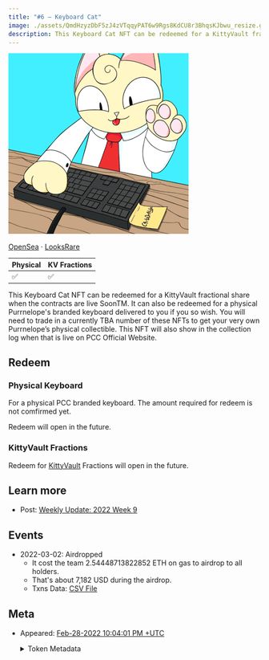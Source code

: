 ```yaml
---
title: "#6 – Keyboard Cat"
image: ./assets/QmdHzyzDbF5zJ4zVTqqyPAT6w9Rgs8KdCU8r3BhqsKJbwu_resize.gif
description: This Keyboard Cat NFT can be redeemed for a KittyVault fractional share or redeem a physical keyboard.
---
```


<span className="wikiPostHeadImgR">

[![Keyboard Cat](./assets/QmdHzyzDbF5zJ4zVTqqyPAT6w9Rgs8KdCU8r3BhqsKJbwu_resize.gif)](https://ipfs.io/ipfs/QmdHzyzDbF5zJ4zVTqqyPAT6w9Rgs8KdCU8r3BhqsKJbwu)

</span>

[OpenSea](https://opensea.io/assets/0xda7d42b6167f1497346d7b2336a6d7a603026db1/5) ·
[LooksRare](https://looksrare.org/collections/0xDa7D42B6167f1497346D7B2336a6D7A603026Db1/5)

| Physical | KV Fractions |
| -------- | ------------ |
| ✅       | ✅           |

This Keyboard Cat NFT can be redeemed for a KittyVault fractional share when the contracts are live SoonTM. It can also be redeemed for a physical Purrnelope's branded keyboard delivered to you if you so wish. You will need to trade in a currently TBA number of these NFTs to get your very own Purrnelope’s physical collectible. This NFT will also show in the collection log when that is live on PCC Official Website.

## Redeem

### Physical Keyboard

For a physical PCC branded keyboard. The amount required for redeem is not comfirmed yet.

Redeem will open in the future.

### KittyVault Fractions

Redeem for [KittyVault](../../kittyvault/index.md) Fractions will open in the future.

## Learn more

- Post: [Weekly Update: 2022 Week 9](/posts/weekly-update/2022w09)

## Events

- 2022-03-02: Airdropped
  - It cost the team 2.54448713822852 ETH on gas to airdrop to all holders.
  - That's about 7,182 USD during the airdrop.
  - Txns Data: [CSV File](./assets/kvpurrks-1-8-txns.csv)

## Meta

- Appeared: [Feb-28-2022 10:04:01 PM +UTC](https://etherscan.io/tx/0x130fd9df70efbc8f00b6c0093d81daf5b758b7a13cc3aa91dcfbab44254ac56f)

  <details><summary>Token Metadata</summary>

  ```json title="ipfs://QmUMQoGba2MkvRaYBLmAX9M3obM99nEPKxmp98J62q31bC"
  {
    "name": "#6 – Keyboard Cat",
    "description": "This Keyboard Cat NFT can be redeemed for a KittyVault fractional share when the contracts are live SoonTM. It can also be redeemed for a physical Purrnelope's branded keyboard delivered to you if you so wish. You will need to trade in a currently TBA number of these NFTs to get your very own Purrnelope’s physical collectible. This NFT will also show in the collection log when that is live on our websiteTM",
    "image": "ipfs://QmdHzyzDbF5zJ4zVTqqyPAT6w9Rgs8KdCU8r3BhqsKJbwu",
    "attributes": {
      "ID": "6",
      "Type": "Keyboard",
      "Artist": "1rregularCharlie",
      "Kitty Bank": "Yes",
      "Physical": "Yes",
      "Companion": "No",
      "Year": "1"
    }
  }
  ```

  </details>
